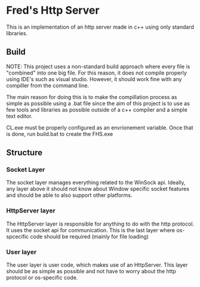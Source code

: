 # Fred's Http Server

This is an implementation of an http server made in c++ using only standard libraries. 

## Build

NOTE: This project uses a non-standard build approach where every file is "combined" into one big file. For this reason, it does not compile properly using IDE's such as visual studio. However, it should work fine with any compiller from the command line. 

The main reason for doing this is to make the compillation process as simple as possible using a .bat file since the aim of this project is to use as few tools and libraries as possible outside of a c++ compiler and a simple text editor.

CL.exe must be properly configured as an envrionement variable.
Once that is done, run build.bat to create the FHS.exe


## Structure

### Socket Layer
The socket layer manages everything related to the WinSock api. Ideally, any layer above it should not know about Window specific socket features and should be able to also support other platforms. 

### HttpServer layer
The HttpServer layer is responsible for anything to do with the http protocol. It uses the socket api for communication. This is the last layer where os-spcecific code should be required (mainly for file loading)

### User layer
The user layer is user code, which makes use of an HttpServer. This layer should be as simple as possible and not have to worry about the http protocol or os-specific code. 